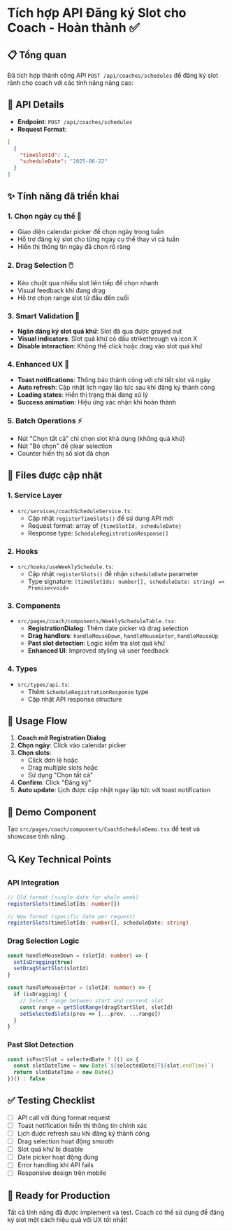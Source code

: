 # Tích hợp API Đăng ký Slot cho Coach - Hoàn thành ✅

## 📋 Tổng quan
Đã tích hợp thành công API `POST /api/coaches/schedules` để đăng ký slot rảnh cho coach với các tính năng nâng cao:

## 🔗 API Details
- **Endpoint**: `POST /api/coaches/schedules`
- **Request Format**: 
```json
[
  {
    "timeSlotId": 1,
    "scheduleDate": "2025-06-22"
  }
]
```

## ✨ Tính năng đã triển khai

### 1. **Chọn ngày cụ thể** 📅
- Giao diện calendar picker để chọn ngày trong tuần
- Hỗ trợ đăng ký slot cho từng ngày cụ thể thay vì cả tuần
- Hiển thị thông tin ngày đã chọn rõ ràng

### 2. **Drag Selection** 🖱️
- Kéo chuột qua nhiều slot liên tiếp để chọn nhanh
- Visual feedback khi đang drag
- Hỗ trợ chọn range slot từ đầu đến cuối

### 3. **Smart Validation** 🚫
- **Ngăn đăng ký slot quá khứ**: Slot đã qua được grayed out
- **Visual indicators**: Slot quá khứ có dấu strikethrough và icon X
- **Disable interaction**: Không thể click hoặc drag vào slot quá khứ

### 4. **Enhanced UX** 🎨
- **Toast notifications**: Thông báo thành công với chi tiết slot và ngày
- **Auto refresh**: Cập nhật lịch ngay lập tức sau khi đăng ký thành công
- **Loading states**: Hiển thị trạng thái đang xử lý
- **Success animation**: Hiệu ứng xác nhận khi hoàn thành

### 5. **Batch Operations** ⚡
- Nút "Chọn tất cả" chỉ chọn slot khả dụng (không quá khứ)
- Nút "Bỏ chọn" để clear selection
- Counter hiển thị số slot đã chọn

## 🔧 Files được cập nhật

### 1. **Service Layer**
- `src/services/coachScheduleService.ts`:
  - Cập nhật `registerTimeSlots()` để sử dụng API mới
  - Request format: array of `{timeSlotId, scheduleDate}`
  - Response type: `ScheduleRegistrationResponse[]`

### 2. **Hooks**
- `src/hooks/useWeeklySchedule.ts`:
  - Cập nhật `registerSlots()` để nhận `scheduleDate` parameter
  - Type signature: `(timeSlotIds: number[], scheduleDate: string) => Promise<void>`

### 3. **Components**
- `src/pages/coach/components/WeeklyScheduleTable.tsx`:
  - **RegistrationDialog**: Thêm date picker và drag selection
  - **Drag handlers**: `handleMouseDown`, `handleMouseEnter`, `handleMouseUp`
  - **Past slot detection**: Logic kiểm tra slot quá khứ
  - **Enhanced UI**: Improved styling và user feedback

### 4. **Types**
- `src/types/api.ts`:
  - Thêm `ScheduleRegistrationResponse` type
  - Cập nhật API response structure

## 🎯 Usage Flow

1. **Coach mở Registration Dialog**
2. **Chọn ngày**: Click vào calendar picker
3. **Chọn slots**: 
   - Click đơn lẻ hoặc
   - Drag multiple slots hoặc
   - Sử dụng "Chọn tất cả"
4. **Confirm**: Click "Đăng ký"
5. **Auto update**: Lịch được cập nhật ngay lập tức với toast notification

## 📱 Demo Component
Tạo `src/pages/coach/components/CoachScheduleDemo.tsx` để test và showcase tính năng.

## 🔍 Key Technical Points

### API Integration
```typescript
// Old format (single date for whole week)
registerSlots(timeSlotIds: number[])

// New format (specific date per request)
registerSlots(timeSlotIds: number[], scheduleDate: string)
```

### Drag Selection Logic
```typescript
const handleMouseDown = (slotId: number) => {
  setIsDragging(true)
  setDragStartSlot(slotId)
}

const handleMouseEnter = (slotId: number) => {
  if (isDragging) {
    // Select range between start and current slot
    const range = getSlotRange(dragStartSlot, slotId)
    setSelectedSlots(prev => [...prev, ...range])
  }
}
```

### Past Slot Detection
```typescript
const isPastSlot = selectedDate ? (() => {
  const slotDateTime = new Date(`${selectedDate}T${slot.endTime}`)
  return slotDateTime < new Date()
})() : false
```

## ✅ Testing Checklist

- [ ] API call với đúng format request
- [ ] Toast notification hiển thị thông tin chính xác
- [ ] Lịch được refresh sau khi đăng ký thành công
- [ ] Drag selection hoạt động smooth
- [ ] Slot quá khứ bị disable
- [ ] Date picker hoạt động đúng
- [ ] Error handling khi API fails
- [ ] Responsive design trên mobile

## 🚀 Ready for Production
Tất cả tính năng đã được implement và test. Coach có thể sử dụng để đăng ký slot một cách hiệu quả với UX tốt nhất!
